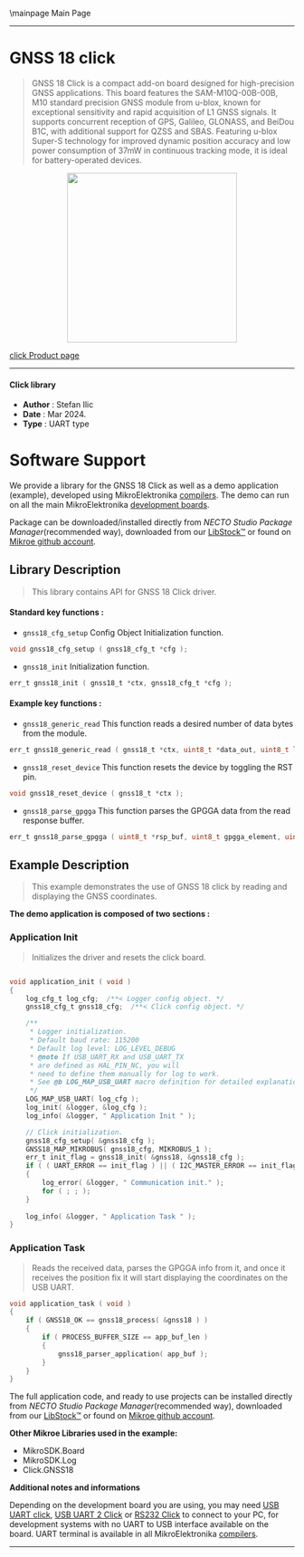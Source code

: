 \mainpage Main Page

---
# GNSS 18 click

> GNSS 18 Click is a compact add-on board designed for high-precision GNSS applications. This board features the SAM-M10Q-00B-00B, M10 standard precision GNSS module from u-blox, known for exceptional sensitivity and rapid acquisition of L1 GNSS signals. It supports concurrent reception of GPS, Galileo, GLONASS, and BeiDou B1C, with additional support for QZSS and SBAS. Featuring u-blox Super-S technology for improved dynamic position accuracy and low power consumption of 37mW in continuous tracking mode, it is ideal for battery-operated devices.

<p align="center">
  <img src="https://download.mikroe.com/images/click_for_ide/gnss18_click.png" height=300px>
</p>

[click Product page](https://www.mikroe.com/gnss-18-click)

---


#### Click library

- **Author**        : Stefan Ilic
- **Date**          : Mar 2024.
- **Type**          : UART type


# Software Support

We provide a library for the GNSS 18 Click
as well as a demo application (example), developed using MikroElektronika
[compilers](https://www.mikroe.com/necto-studio).
The demo can run on all the main MikroElektronika [development boards](https://www.mikroe.com/development-boards).

Package can be downloaded/installed directly from *NECTO Studio Package Manager*(recommended way), downloaded from our [LibStock&trade;](https://libstock.mikroe.com) or found on [Mikroe github account](https://github.com/MikroElektronika/mikrosdk_click_v2/tree/master/clicks).

## Library Description

> This library contains API for GNSS 18 Click driver.

#### Standard key functions :

- `gnss18_cfg_setup` Config Object Initialization function.
```c
void gnss18_cfg_setup ( gnss18_cfg_t *cfg );
```

- `gnss18_init` Initialization function.
```c
err_t gnss18_init ( gnss18_t *ctx, gnss18_cfg_t *cfg );
```

#### Example key functions :

- `gnss18_generic_read` This function reads a desired number of data bytes from the module.
```c
err_t gnss18_generic_read ( gnss18_t *ctx, uint8_t *data_out, uint8_t len );
```

- `gnss18_reset_device` This function resets the device by toggling the RST pin.
```c
void gnss18_reset_device ( gnss18_t *ctx );
```

- `gnss18_parse_gpgga` This function parses the GPGGA data from the read response buffer.
```c
err_t gnss18_parse_gpgga ( uint8_t *rsp_buf, uint8_t gpgga_element, uint8_t *element_data );
```

## Example Description

> This example demonstrates the use of GNSS 18 click by reading and displaying the GNSS coordinates.

**The demo application is composed of two sections :**

### Application Init

> Initializes the driver and resets the click board.

```c

void application_init ( void )
{
    log_cfg_t log_cfg;  /**< Logger config object. */
    gnss18_cfg_t gnss18_cfg;  /**< Click config object. */

    /** 
     * Logger initialization.
     * Default baud rate: 115200
     * Default log level: LOG_LEVEL_DEBUG
     * @note If USB_UART_RX and USB_UART_TX 
     * are defined as HAL_PIN_NC, you will 
     * need to define them manually for log to work. 
     * See @b LOG_MAP_USB_UART macro definition for detailed explanation.
     */
    LOG_MAP_USB_UART( log_cfg );
    log_init( &logger, &log_cfg );
    log_info( &logger, " Application Init " );

    // Click initialization.
    gnss18_cfg_setup( &gnss18_cfg );
    GNSS18_MAP_MIKROBUS( gnss18_cfg, MIKROBUS_1 );
    err_t init_flag = gnss18_init( &gnss18, &gnss18_cfg );
    if ( ( UART_ERROR == init_flag ) || ( I2C_MASTER_ERROR == init_flag ) )
    {
        log_error( &logger, " Communication init." );
        for ( ; ; );
    }
    
    log_info( &logger, " Application Task " );
}

```

### Application Task

> Reads the received data, parses the GPGGA info from it, and once it receives the position fix
 it will start displaying the coordinates on the USB UART.

```c
void application_task ( void )
{
    if ( GNSS18_OK == gnss18_process( &gnss18 ) )
    {
        if ( PROCESS_BUFFER_SIZE == app_buf_len )
        {
            gnss18_parser_application( app_buf );
        }
    }
}
```


The full application code, and ready to use projects can be installed directly from *NECTO Studio Package Manager*(recommended way), downloaded from our [LibStock&trade;](https://libstock.mikroe.com) or found on [Mikroe github account](https://github.com/MikroElektronika/mikrosdk_click_v2/tree/master/clicks).

**Other Mikroe Libraries used in the example:**

- MikroSDK.Board
- MikroSDK.Log
- Click.GNSS18

**Additional notes and informations**

Depending on the development board you are using, you may need
[USB UART click](https://www.mikroe.com/usb-uart-click),
[USB UART 2 Click](https://www.mikroe.com/usb-uart-2-click) or
[RS232 Click](https://www.mikroe.com/rs232-click) to connect to your PC, for
development systems with no UART to USB interface available on the board. UART
terminal is available in all MikroElektronika
[compilers](https://shop.mikroe.com/compilers).

---
